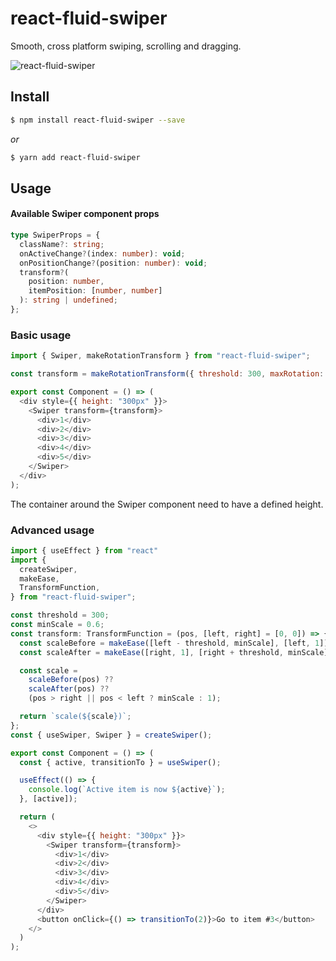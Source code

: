 # react-fluid-swiper

Smooth, cross platform swiping, scrolling and dragging.

![react-fluid-swiper](https://i.imgur.com/GUSDck5.gif)

## Install

```bash
$ npm install react-fluid-swiper --save
```

_or_

```bash
$ yarn add react-fluid-swiper
```

## Usage

#### Available Swiper component props

```typescript
type SwiperProps = {
  className?: string;
  onActiveChange?(index: number): void;
  onPositionChange?(position: number): void;
  transform?(
    position: number,
    itemPosition: [number, number]
  ): string | undefined;
};
```

### Basic usage

```javascript
import { Swiper, makeRotationTransform } from "react-fluid-swiper";

const transform = makeRotationTransform({ threshold: 300, maxRotation: 60 });

export const Component = () => (
  <div style={{ height: "300px" }}>
    <Swiper transform={transform}>
      <div>1</div>
      <div>2</div>
      <div>3</div>
      <div>4</div>
      <div>5</div>
    </Swiper>
  </div>
);
```

The container around the Swiper component need to have a defined height.

### Advanced usage

```javascript
import { useEffect } from "react"
import {
  createSwiper,
  makeEase,
  TransformFunction,
} from "react-fluid-swiper";

const threshold = 300;
const minScale = 0.6;
const transform: TransformFunction = (pos, [left, right] = [0, 0]) => {
  const scaleBefore = makeEase([left - threshold, minScale], [left, 1]);
  const scaleAfter = makeEase([right, 1], [right + threshold, minScale]);

  const scale =
    scaleBefore(pos) ??
    scaleAfter(pos) ??
    (pos > right || pos < left ? minScale : 1);

  return `scale(${scale})`;
};
const { useSwiper, Swiper } = createSwiper();

export const Component = () => (
  const { active, transitionTo } = useSwiper();

  useEffect(() => {
    console.log(`Active item is now ${active}`);
  }, [active]);

  return (
    <>
      <div style={{ height: "300px" }}>
        <Swiper transform={transform}>
          <div>1</div>
          <div>2</div>
          <div>3</div>
          <div>4</div>
          <div>5</div>
        </Swiper>
      </div>
      <button onClick={() => transitionTo(2)}>Go to item #3</button>
    </>
  )
);
```
